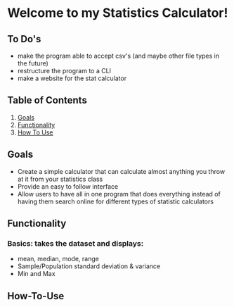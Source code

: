
# Welcome to my Statistics Calculator!

## To Do's
- make the program able to accept csv's (and maybe other file types in the future)
- restructure the program to a CLI
- make a website for the stat calculator

## Table of Contents
  1. [Goals](#Goals)
  2. [Functionality](#Functionality)
  3. [How To Use](#How-To-Use)

## Goals
- Create a simple calculator that can calculate almost anything you throw at it from your statistics class
- Provide an easy to follow interface 
- Allow users to have all in one program that does everything instead of having them search online for different types of statistic calculators

## Functionality 
### **Basics**: takes the dataset and displays:
  - mean, median, mode, range
  - Sample/Population standard deviation & variance
  - Min and Max

## How-To-Use
